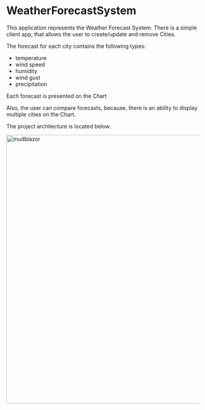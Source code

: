 # WeatherForecastSystem

This application represents the Weather Forecast System. 
There is a simple client app, that allows the user to create/update and remove Cities.

The forecast for each city contains the following types:
- temperature
- wind speed
- humidity
- wind gust
- precipitation

Each forecast is presented on the Chart

Also, the user can compare forecasts, because, there is an ability to display multiple cities on the Chart.

The project architecture is located below. 


<img src="https://github.com/TarasIskiv/WeatherForecastSystem/assets/66842006/2df72274-a532-4862-aa2d-40fb67a4c362" alt="mudblazor" width="800" height="700"/> 
